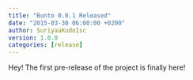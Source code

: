 ```yaml
---
title: "Bunto 0.0.1 Released"
date: "2015-03-30 06:00:00 +0200"
author: SuriyaaKudoIsc
version: 1.0.0
categories: [release]
---
```


Hey! The first pre-release of the project is finally here!